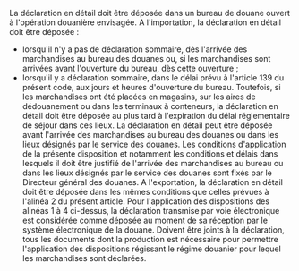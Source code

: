 La déclaration en détail doit être déposée dans un
bureau de douane ouvert à l'opération douanière envisagée.
A l'importation, la déclaration en détail doit être déposée :
- lorsqu'il n'y a pas de déclaration sommaire, dès l'arrivée des
marchandises au bureau des douanes ou, si les marchandises sont
arrivées avant l'ouverture du bureau, dès cette ouverture ;
- lorsqu'il y a déclaration sommaire, dans le délai prévu à l'article
139 du présent code, aux jours et heures d'ouverture du bureau.
Toutefois, si les marchandises ont été placées en magasins, sur les
aires de dédouanement ou dans les terminaux à conteneurs, la déclaration
en détail doit être déposée au plus tard à l'expiration du délai
réglementaire de séjour dans ces lieux.
La déclaration en détail peut être déposée avant l'arrivée des
marchandises au bureau des douanes ou dans les lieux désignés par le
service des douanes. Les conditions d'application de la présente
disposition et notamment les conditions et délais dans lesquels il doit
être justifié de l'arrivée des marchandises au bureau ou dans les lieux
désignés par le service des douanes sont fixés par le Directeur général
des douanes.
A l'exportation, la déclaration en détail doit être déposée dans les
mêmes conditions que celles prévues à l'alinéa 2 du présent article.
Pour l'application des dispositions des alinéas 1 à 4 ci-dessus, la
déclaration transmise par voie électronique est considérée comme déposée
au moment de sa réception par le système électronique de la douane.
Doivent être joints à la déclaration, tous les documents dont la
production est nécessaire pour permettre l'application des dispositions
régissant le régime douanier pour lequel les marchandises sont
déclarées.
